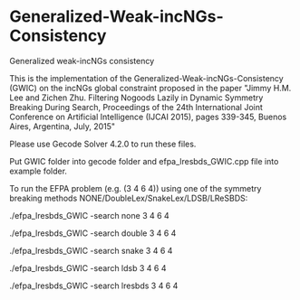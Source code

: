 # Generalized-Weak-incNGs-Consistency
Generalized weak-incNGs consistency


This is the implementation of the Generalized-Weak-incNGs-Consistency (GWIC) on the incNGs global constraint proposed in the paper "Jimmy H.M. Lee and Zichen Zhu. Filtering Nogoods Lazily in Dynamic Symmetry Breaking During Search, Proceedings of the 24th International Joint Conference on Artificial Intelligence (IJCAI 2015), pages 339-345, Buenos Aires, Argentina, July, 2015"

Please use Gecode Solver 4.2.0 to run these files.

Put GWIC folder into gecode folder and efpa_lresbds_GWIC.cpp file into example folder.

To run the EFPA problem (e.g. (3 4 6 4)) using one of the symmetry breaking methods NONE/DoubleLex/SnakeLex/LDSB/LReSBDS:

./efpa_lresbds_GWIC -search none 3 4 6 4

./efpa_lresbds_GWIC -search double 3 4 6 4

./efpa_lresbds_GWIC -search snake 3 4 6 4

./efpa_lresbds_GWIC -search ldsb 3 4 6 4

./efpa_lresbds_GWIC -search lresbds 3 4 6 4
